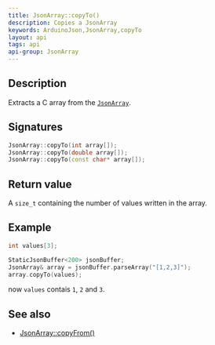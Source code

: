 ```yaml
---
title: JsonArray::copyTo()
description: Copies a JsonArray
keywords: ArduinoJson,JsonArray,copyTo
layout: api
tags: api
api-group: JsonArray
---
```


## Description

Extracts a C array from the [`JsonArray`]({{site.baseurl}}/api/jsonarray/).

## Signatures

```c++
JsonArray::copyTo(int array[]);
JsonArray::copyTo(double array[]);
JsonArray::copyTo(const char* array[]);
```

## Return value

A `size_t` containing the number of values written in the array.

## Example

```c++
int values[3];

StaticJsonBuffer<200> jsonBuffer;
JsonArray& array = jsonBuffer.parseArray("[1,2,3]");
array.copyTo(values);
```

now `values` contais `1`, `2` and `3`.

## See also

* [JsonArray::copyFrom()]({{site.baseurl}}/api/jsonarray/copyfrom/)
